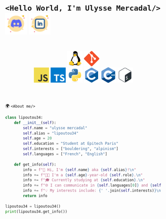 # `<Hello World, I'm Ulysse Mercadal/>` <a href="https://discord.com/users/525004616501559296" target="_blank"><img align="center" alt="My Discord" width="70px" src="./img/discord.png" /></a> <a href="https://www.linkedin.com/in/ulysse-mercadal-371a68297" target="_blank"><img align="center" alt="my LinkedIn" width="70px" src="./img/linkedin.png" /></a>

<p align="center">
  <br/>
  <br/>
  <img height="50" src="https://raw.githubusercontent.com/devicons/devicon/master/icons/linux/linux-original.svg">
  <img height="50" src="https://raw.githubusercontent.com/devicons/devicon/master/icons/git/git-original.svg">
  <br/>
  <img height="50" src="https://raw.githubusercontent.com/devicons/devicon/master/icons/javascript/javascript-original.svg">
  <img height="50" src="https://raw.githubusercontent.com/devicons/devicon/master/icons/typescript/typescript-original.svg">
  <img height="50" src="https://raw.githubusercontent.com/devicons/devicon/master/icons/python/python-original.svg">
  <img height="50" src="https://raw.githubusercontent.com/devicons/devicon/master/icons/c/c-original.svg">
  <img height="50" src="https://raw.githubusercontent.com/devicons/devicon/master/icons/cplusplus/cplusplus-original.svg">
  <img height="50" src="https://raw.githubusercontent.com/devicons/devicon/master/icons/bash/bash-original.svg">
</p>
<br/>
<br/>

🌍 `<About me/>`
```python
class lipoutou34:
    def __init__(self):
        self.name = "ulysse mercadal"
        self.alias = "lipoutou34"
        self.age = 20
        self.education = "Student at Epitech Paris"
        self.interests = ["bouldering", "alpinism"]
        self.languages = ["French", "English"]

    def get_info(self):
        info = f"👋 Hi, I'm {self.name} aka {self.alias}!\n"
        info += f"👨‍💻 I'm a {self.age}-year-old {self.role}.\n"
        info += f"🎓 Currently studying at {self.education}.\n"
        info += f"🌐 I can communicate in {self.languages[0]} and {self.languages[1]}.\n"
        info += f"💡 My interests include: {' '.join(self.interests)}\n"
        return info

lipoutou34 = lipoutou34()
print(lipoutou34.get_info())
```
